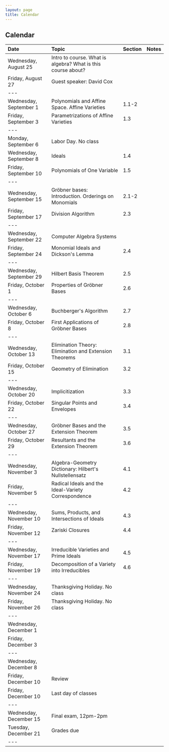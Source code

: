 ```yaml
---
layout: page
title: Calendar
---
```


## Calendar

| Date | Topic | Section | Notes |
| :--- | :--- | :--- | :--- |
| Wednesday, August 25 | Intro to course. What is algebra? What is this course about? | |
| Friday, August 27 | Guest speaker: David Cox | |
| ---
| Wednesday, September 1 | Polynomials and Affine Space. Affine Varieties | 1.1-2 |
| Friday, September 3 | Parametrizations of Affine Varieties | 1.3 |
| ---
| Monday, September 6 | Labor Day. No class |
| Wednesday, September 8 | Ideals | 1.4 |
| Friday, September 10 | Polynomials of One Variable | 1.5 |
| ---
| Wednesday, September 15 | Gröbner bases: Introduction. Orderings on Monomials | 2.1-2 |
| Friday, September 17 | Division Algorithm | 2.3 |
| ---
| Wednesday, September 22 | Computer Algebra Systems |
| Friday, September 24 | Monomial Ideals and Dickson's Lemma | 2.4 |
| ---
| Wednesday, September 29 | Hilbert Basis Theorem | 2.5 |
| Friday, October 1 | Properties of Gröbner Bases | 2.6 |
| ---
| Wednesday, October 6 | Buchberger's Algorithm | 2.7 |
| Friday, October 8 | First Applications of Gröbner Bases | 2.8 |
| ---
| Wednesday, October 13 | Elimination Theory: Elimination and Extension Theorems | 3.1 |
| Friday, October 15 | Geometry of Elimination | 3.2 |
| ---
| Wednesday, October 20 | Implicitization | 3.3 |
| Friday, October 22 | Singular Points and Envelopes | 3.4 |
| ---
| Wednesday, October 27 | Gröbner Bases and the Extension Theorem | 3.5 |
| Friday, October 29 | Resultants and the Extension Theorem | 3.6 |
| ---
| Wednesday, November 3 | Algebra-Geometry Dictionary: Hilbert's Nullstellensatz | 4.1 |
| Friday, November 5 | Radical Ideals and the Ideal-Variety Correspondence | 4.2 |
| ---
| Wednesday, November 10 | Sums, Products, and Intersections of Ideals | 4.3 |
| Friday, November 12 | Zariski Closures | 4.4 |
| ---
| Wednesday, November 17 | Irreducible Varieties and Prime Ideals | 4.5 |
| Friday, November 19 | Decomposition of a Variety into Irreducibles | 4.6 |
| ---
| Wednesday, November 24 | Thanksgiving Holiday. No class |
| Friday, November 26 | Thanksgiving Holiday. No class |
| ---
| Wednesday, December 1 |
| Friday, December 3 |
| ---
| Wednesday, December 8 |
| Friday, December 10 | Review |
| Friday, December 10 | Last day of classes |
| ---
| Wednesday, December 15 | Final exam, 12pm-2pm |
| Tuesday, December 21 | Grades due |
| ---
